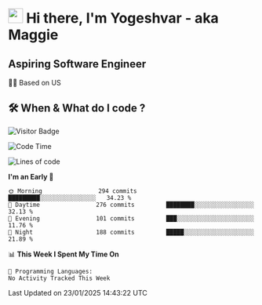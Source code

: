 <h1><img src="https://emojis.slackmojis.com/emojis/images/1531849430/4246/blob-sunglasses.gif?1531849430" width="30"/> Hi there, I'm Yogeshvar - aka Maggie</h1>

## Aspiring Software Engineer
🏂🏻  Based on US 

## 🛠 When & What do I code ?  

![Visitor Badge](https://visitor-badge.feriirawann.repl.co?username=yogeshvar&repo=yogeshvar&label=Visitors&style=plastic&color=%23457BFF&contentType=svg)

<!--START_SECTION:waka-->
![Code Time](http://img.shields.io/badge/Code%20Time-2%2C919%20hrs%2051%20mins-blue)

![Lines of code](https://img.shields.io/badge/From%20Hello%20World%20I%27ve%20Written-3.8%20million%20lines%20of%20code-blue)

**I'm an Early 🐤** 

```text
🌞 Morning                294 commits         █████████░░░░░░░░░░░░░░░░   34.23 % 
🌆 Daytime                276 commits         ████████░░░░░░░░░░░░░░░░░   32.13 % 
🌃 Evening                101 commits         ███░░░░░░░░░░░░░░░░░░░░░░   11.76 % 
🌙 Night                  188 commits         █████░░░░░░░░░░░░░░░░░░░░   21.89 % 
```


📊 **This Week I Spent My Time On** 

```text
💬 Programming Languages: 
No Activity Tracked This Week
```


 Last Updated on 23/01/2025 14:43:22 UTC
<!--END_SECTION:waka-->

